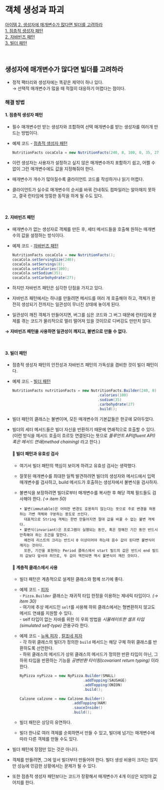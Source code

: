 # 객체 생성과 파괴

[아이템 2. 생성자에 매개변수가 많다면 빌더를 고려하라](#생성자에-매개변수가-많다면-빌더를-고려하라)   
[1. 점층적 생성자 패턴](#1-점층적-생성자-패턴)  
[2. 자바빈즈 패턴](#2-자바빈즈-패턴)  
[3. 빌더 패턴](#3-빌더-패턴)

<br>

## 생성자에 매개변수가 많다면 빌더를 고려하라

- 정적 팩터리와 생성자에는 똑같은 제약이 하나 있다.  
  → 선택적 매개변수가 많을 때 적절히 대응하기 어렵다는 점이다.


### 해결 방법

#### 1. 점층적 생성자 패턴
- 필수 매개변수만 받는 생성자와 조합하여 선택 매개변수를 받는 생성자를 여러개 만드는 방법이다.
- 예제 코드 - [점층적 생성자 패턴](../../src/main/java/study/heejin/chapter2/item2/NutritionFacts_1.java)

   ```java
   NutritionFacts cocaCola = new NutritionFacts(240, 8, 100, 0, 35, 27);
   ```

- 이런 생성자는 사용자가 설정하고 싶지 않은 매개변수까지 포함하기 쉽고, 어쩔 수 없이 그런 매개변수에도 값을 지정해줘야 한다.
- 매개변수가 개수가 많아질수록 클라이언트 코드를 작성하거나 읽기 어렵다.
- 클라이언트가 실수로 매개변수의 순서를 바꿔 건네줘도 컴파일러는 알아채지 못하고, 결국 런타임에 엉뚱한 동작을 하게 될 수도 있다.

<br>

#### 2. 자바빈즈 패턴
- 매개변수가 없는 생성자로 객체를 만든 후, 세터 메서드들을 호출해 원하는 매개변수의 값을 설정하는 방식이다.
- 예제 코드 - [자바빈즈 패턴](../../src/main/java/study/heejin/chapter2/item2/NutritionFacts_2.java)

   ```java
   NutritionFacts cocaCola = new NutritionFacts();
   cocaCola.setServingSize(240);
   cocaCola.setServings(8);
   cocaCola.setCalories(100);
   cocaCola.setSodium(35);
   cocaCola.setCarbohydrate(27);
   ```

- 하지만 자바빈즈 패턴은 심각한 단점을 가지고 있다.
- 자바빈즈 패턴에서는 하나를 만들려면 메서드를 여러 개 호출해야 하고, 객체가 완전히 생성되기 전까지는 일관성이 무너진 상태에 놓이게 된다.
- 일관성이 깨진 객체가 만들어지면, 버그를 심은 코드와 그 버그 때문에 런타임에 문제를 겪는 코드가 물리적으로 멀리  떨어져 있을 것이므로 디버깅도 만만치 않다.

**→ 자바빈즈 패턴을 사용하면 일관성이 깨지고, 불변으로 만들 수 없다.**

<br>

#### 3. 빌더 패턴
- 점층적 생성자 패턴의 안전성과 자바빈즈 패턴의 가독성을 겸비한 것이 빌더 패턴이다.
- 예제 코드 - [빌더 패턴](../../src/main/java/study/heejin/chapter2/item2/NutritionFacts_3.java)

   ```java
   NutritionFacts nutritionFacts = new NutritionFacts.Builder(240, 8)
                                          .calories(100)
                                          .sodium(35)
                                          .carbohydrate(27)
                                          .build();
   ```

- 빌더 패턴의 클래스는 불변이며, 모든 매개변수의 기본값들은 한곳에 모아두었다.
- 빌더의 세터 메서드들은 빌더 자신을 반환하기 때문에 연쇄적으로 호출할 수 있다.   
  (이런 방식을 메서드 호출이 흐르듯 연결된다는 뜻으로 *플루언트 API(fluent API) 혹은 메서드 연쇄(method chaining)* 라고 한다.)

   #### 📍 빌더 패턴과 유효성 검사
    - 여기서 빌더 패턴의 핵심이 보이게 하려고 유효성 검사는 생략했다.
    - 잘못된 매개변수를 최대한 일찍 발견하려면 빌더의 생성자와 메서드에서 입력 매개변수를 검사하고, build 메서드가 호출하는 생성자에서 불변식을 검사하자.
    - 불변식을 보장하려면 빌더로부터 매개변수를 복사한 후 해당 객체 필드들도 검사해야 한다. *(→ item 50)*

      ```text
      • 불변(immutable)은 어떠한 변경도 호용하지 않는다는 뜻으로 주로 변경을 허용하는 가변 객체와 구분하는 용도로 쓰인다. 
        대표적으로 String 객체는 한번 만들어지면 절대 값을 바꿀 수 없는 불변 객체다.
      • 불변식(invariant)은 프로그램이 실행되는 동안, 혹은 정해진 기간 동안 반드시 만족해야 하는 조건을 말한다.
        예컨데 리스트의 크리는 반드시 0 이상이어야 하는데 음수 값이 된다면 불변식이 깨지는 것이다. 
        또한, 기간을 표현하는 Period 클래스에서 start 필드의 값은 반드시 end 필드의 값보다 앞서야 하므로, 두 값이 역전되면 역시 불변식이 깨진 것이다.
      ```

   #### 📍 계층적 클래스에서 사용
    - 빌더 패턴은 계층적으로 설계된 클래스와 함께 쓰기에 좋다.
    - 예제 코드 - [피자](../../src/main/java/study/heejin/chapter2/item2/Pizza.java)  
      \- `Pizza.Builder` 클래스는 재귀적 타입 한정을 이용하는 제네릭 타입이다. *(→ item 30)*  
      \- 여기에 추상 메서드인 `self`를 사용해 하위 클래스에서는 형변환하지 않고도 메서드 연쇄를 지원할 수 있다.  
      \- self 타입이 없는 자바를 위한 이 우회 방법을 *시뮬레이트한 셀프 타입(simulated self-type)* 관용구라 한다. 
    - 예제 코드 - [뉴욕 피자](../../src/main/java/study/heejin/chapter2/item2/NyPizza.java)
              , [칼조네 피자](../../src/main/java/study/heejin/chapter2/item2/Calzone.java)  
      \- 각 하위 클래스의 빌더가 정의한 `build` 메서드는 해당 구체 하위 클래스를 반환하도록 선언한다.  
      \- 하위 클래스의 메서드가 상위 클래스의 메서드가 정의한 반환 타입이 아닌, 그 하위 타입을 반환하는 기능을 *공변반환 타이핑(covariant return typing)* 이라 한다.
  
      ```java
      NyPizza nyPizza = new NyPizza.Builder(SMALL)
                                   .addTopping(SAUSAGE)
                                   .addTopping(ONION)
                                   .build();
   
      Calzone calzone = new Calzone.Builder()
                              .addTopping(HAM)
                              .sauceInside()
                              .build();
      ```
  - 빌더 패턴은 상당히 유연하다.
  - 빌더 한나로 여러 객체를 순회하면서 만들 수 있고, 빌더에 넘기는 매개변수에 따라 다른 객체를 만들 수도 있다.


- 빌더 패턴에 장점만 있는 것은 아니다.
- 객체를 만들려면, 그에 앞서 빌더부터 만들어야 한다. 빌더 생성 비용이 크지는 않지만 성능에 민감한 상황에서는 문제가 될 수 있다.
- 또한 점층적 생성자 패턴보다는 코드가 장황해서 매개변수가 4개 이상은 되엉야 값어치를 한다.
        
<br>


